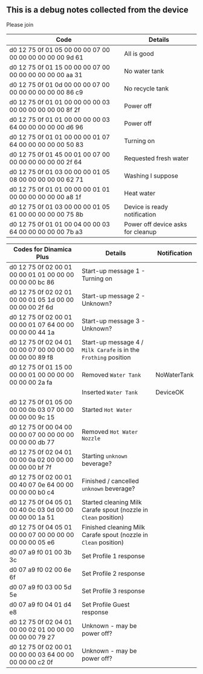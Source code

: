 ## This is a debug notes collected from the device

Please join

|Code                                                    | Details                            |
|--------------------------------------------------------|------------------------------------|
|d0 12 75 0f 01 05 00 00 00 07 00 00 00 00 00 00 00 9d 61|All is good                         |
|d0 12 75 0f 01 15 00 00 00 07 00 00 00 00 00 00 00 aa 31|No water tank                       |
|d0 12 75 0f 01 0d 00 00 00 07 00 00 00 00 00 00 00 86 c9|No recycle tank                     |
|d0 12 75 0f 01 01 00 00 00 00 03 00 00 00 00 00 00 8f 2f|Power off                           |
|d0 12 75 0f 01 01 00 00 00 00 03 64 00 00 00 00 00 d6 96|Power off                           |
|d0 12 75 0f 01 01 00 00 00 01 07 64 00 00 00 00 00 50 83|Turning on                          |
|d0 12 75 0f 01 45 00 01 00 07 00 00 00 00 00 00 00 2f 64|Requested fresh water               |
|d0 12 75 0f 01 03 00 00 00 01 05 08 00 00 00 00 00 62 71|Washing I suppose                   |
|d0 12 75 0f 01 01 00 00 00 01 01 00 00 00 00 00 00 a8 1f|Heat water                          |
|d0 12 75 0f 01 03 00 00 00 01 05 61 00 00 00 00 00 75 8b|Device is ready notification        |
|d0 12 75 0f 01 01 00 04 00 00 03 64 00 00 00 00 00 7b a3|Power off device asks for cleanup   |

|Codes for Dinamica Plus                                 | Details                            |Notification|
|--------------------------------------------------------|------------------------------------|------------|
|d0 12 75 0f 02 00 01 00 00 01 01 00 00 00 00 00 00 bc 86|Start-up message 1 - Turning on     ||
|d0 12 75 0f 02 02 01 00 00 01 05 1d 00 00 00 00 00 2f 6d|Start-up message 2 - Unknown?       ||
|d0 12 75 0f 02 00 01 00 00 01 07 64 00 00 00 00 00 44 1a|Start-up message 3 - Unknown?       ||
|d0 12 75 0f 02 04 01 00 00 07 00 00 00 00 00 00 00 89 f8|Start-up message 4 / `Milk Carafe` is in the `Frothing` position||
|d0 12 75 0f 01 15 00 00 00 01 00 00 00 00 00 00 00 2a fa|Removed `Water Tank`                  |NoWaterTank|
|                                                        |Inserted `Water Tank`                       |DeviceOK|
|d0 12 75 0f 01 05 00 00 00 0b 03 07 00 00 00 00 00 9c 15|Started `Hot Water`                 ||
|d0 12 75 0f 00 04 00 00 00 07 00 00 00 00 00 00 00 db 77|Removed `Hot Water Nozzle`           ||
|d0 12 75 0f 02 04 01 00 00 0a 02 00 00 00 00 00 00 bf 7f|Starting `unknown` beverage?||
|d0 12 75 0f 02 00 01 00 40 07 0e 64 00 00 00 00 00 b0 c4|Finished / cancelled `unknown` beverage?||
|d0 12 75 0f 04 05 01 00 40 0c 03 0d 00 00 00 00 00 1a 51|Started cleaning Milk Carafe spout (nozzle in `Clean` position)||
|d0 12 75 0f 04 05 01 00 00 07 00 00 00 00 00 00 00 05 e6|Finished cleaning Milk Carafe spout (nozzle in `Clean` position)||
|d0 07 a9 f0 01 00 3b 3c|Set Profile 1 response||
|d0 07 a9 f0 02 00 6e 6f|Set Profile 2 response||
|d0 07 a9 f0 03 00 5d 5e|Set Profile 3 response||
|d0 07 a9 f0 04 01 d4 e8|Set Profile Guest response||
|d0 12 75 0f 02 04 01 00 00 02 01 00 00 00 00 00 00 79 27|Unknown - may be power off?||
|d0 12 75 0f 02 00 01 00 00 00 03 64 00 00 00 00 00 c2 0f|Unknown - may be power off?||
